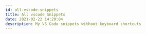 ```yaml
---
id: all-vscode-snippets
title: All vscode Snippets
date: 2021-02-22 14:20:04
description: My VS Code snippets without keyboard shortcuts
---
```

